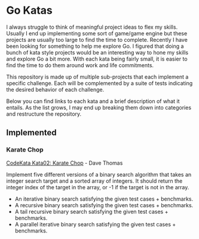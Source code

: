 # Go Katas
I always struggle to think of meaningful project ideas to flex my skills. Usually I end up implementing
some sort of game/game engine but these projects are usually too large to find the time to complete. Recently
I have been looking for something to help me explore Go. I figured that doing a bunch of kata style projects 
would be an interesting way to hone my skills and explore Go a bit more. With each kata being fairly small, 
it is easier to find the time to do them around work and life commitments.

This repository is made up of multiple sub-projects that each implement a specific challenge. Each will be
complemented by a suite of tests indicating the desired behavior of each challenge.

Below you can find links to each kata and a brief description of what it entails. As the list grows, I may 
end up breaking them down into categories and restructure the repository.

## Implemented

### Karate Chop
[CodeKata Kata02: Karate Chop](http://codekata.com/kata/kata02-karate-chop/) - Dave Thomas

Implement five different versions of a binary search algorithm that takes an integer search target and a sorted
array of integers. It should return the integer index of the target in the array, or -1 if the target is not
in the array.

* An iterative binary search satisfying the given test cases + benchmarks.
* A recursive binary search satisfying the given test cases + benchmarks.
* A tail recursive binary search satisfying the given test cases + benchmarks.
* A parallel iterative binary search satisfying the given test cases + benchmarks.
